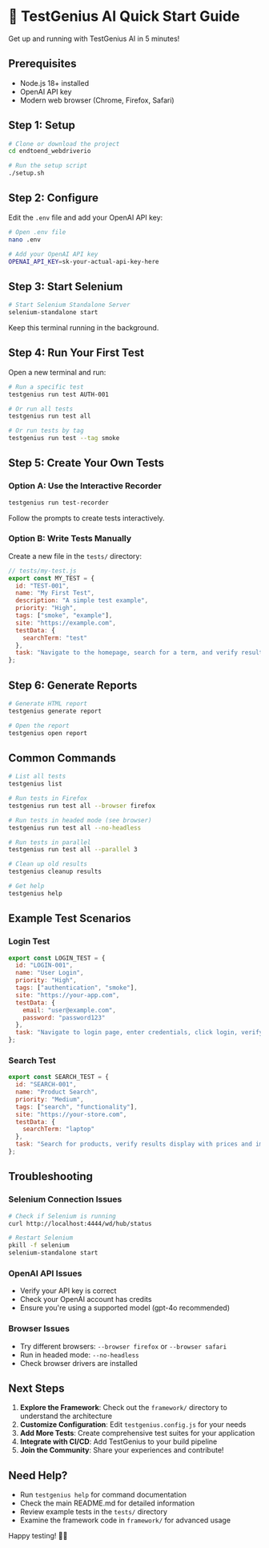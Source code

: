 # 🚀 TestGenius AI Quick Start Guide

Get up and running with TestGenius AI in 5 minutes!

## Prerequisites

- Node.js 18+ installed
- OpenAI API key
- Modern web browser (Chrome, Firefox, Safari)

## Step 1: Setup

```bash
# Clone or download the project
cd endtoend_webdriverio

# Run the setup script
./setup.sh
```

## Step 2: Configure

Edit the `.env` file and add your OpenAI API key:

```bash
# Open .env file
nano .env

# Add your OpenAI API key
OPENAI_API_KEY=sk-your-actual-api-key-here
```

## Step 3: Start Selenium

```bash
# Start Selenium Standalone Server
selenium-standalone start
```

Keep this terminal running in the background.

## Step 4: Run Your First Test

Open a new terminal and run:

```bash
# Run a specific test
testgenius run test AUTH-001

# Or run all tests
testgenius run test all

# Or run tests by tag
testgenius run test --tag smoke
```

## Step 5: Create Your Own Tests

### Option A: Use the Interactive Recorder

```bash
testgenius run test-recorder
```

Follow the prompts to create tests interactively.

### Option B: Write Tests Manually

Create a new file in the `tests/` directory:

```javascript
// tests/my-test.js
export const MY_TEST = {
  id: "TEST-001",
  name: "My First Test",
  description: "A simple test example",
  priority: "High",
  tags: ["smoke", "example"],
  site: "https://example.com",
  testData: {
    searchTerm: "test"
  },
  task: "Navigate to the homepage, search for a term, and verify results appear"
};
```

## Step 6: Generate Reports

```bash
# Generate HTML report
testgenius generate report

# Open the report
testgenius open report
```

## Common Commands

```bash
# List all tests
testgenius list

# Run tests in Firefox
testgenius run test all --browser firefox

# Run tests in headed mode (see browser)
testgenius run test all --no-headless

# Run tests in parallel
testgenius run test all --parallel 3

# Clean up old results
testgenius cleanup results

# Get help
testgenius help
```

## Example Test Scenarios

### Login Test
```javascript
export const LOGIN_TEST = {
  id: "LOGIN-001",
  name: "User Login",
  priority: "High",
  tags: ["authentication", "smoke"],
  site: "https://your-app.com",
  testData: {
    email: "user@example.com",
    password: "password123"
  },
  task: "Navigate to login page, enter credentials, click login, verify dashboard loads"
};
```

### Search Test
```javascript
export const SEARCH_TEST = {
  id: "SEARCH-001",
  name: "Product Search",
  priority: "Medium",
  tags: ["search", "functionality"],
  site: "https://your-store.com",
  testData: {
    searchTerm: "laptop"
  },
  task: "Search for products, verify results display with prices and images"
};
```

## Troubleshooting

### Selenium Connection Issues
```bash
# Check if Selenium is running
curl http://localhost:4444/wd/hub/status

# Restart Selenium
pkill -f selenium
selenium-standalone start
```

### OpenAI API Issues
- Verify your API key is correct
- Check your OpenAI account has credits
- Ensure you're using a supported model (gpt-4o recommended)

### Browser Issues
- Try different browsers: `--browser firefox` or `--browser safari`
- Run in headed mode: `--no-headless`
- Check browser drivers are installed

## Next Steps

1. **Explore the Framework**: Check out the `framework/` directory to understand the architecture
2. **Customize Configuration**: Edit `testgenius.config.js` for your needs
3. **Add More Tests**: Create comprehensive test suites for your application
4. **Integrate with CI/CD**: Add TestGenius to your build pipeline
5. **Join the Community**: Share your experiences and contribute!

## Need Help?

- Run `testgenius help` for command documentation
- Check the main README.md for detailed information
- Review example tests in the `tests/` directory
- Examine the framework code in `framework/` for advanced usage

Happy testing! 🧠✨ 